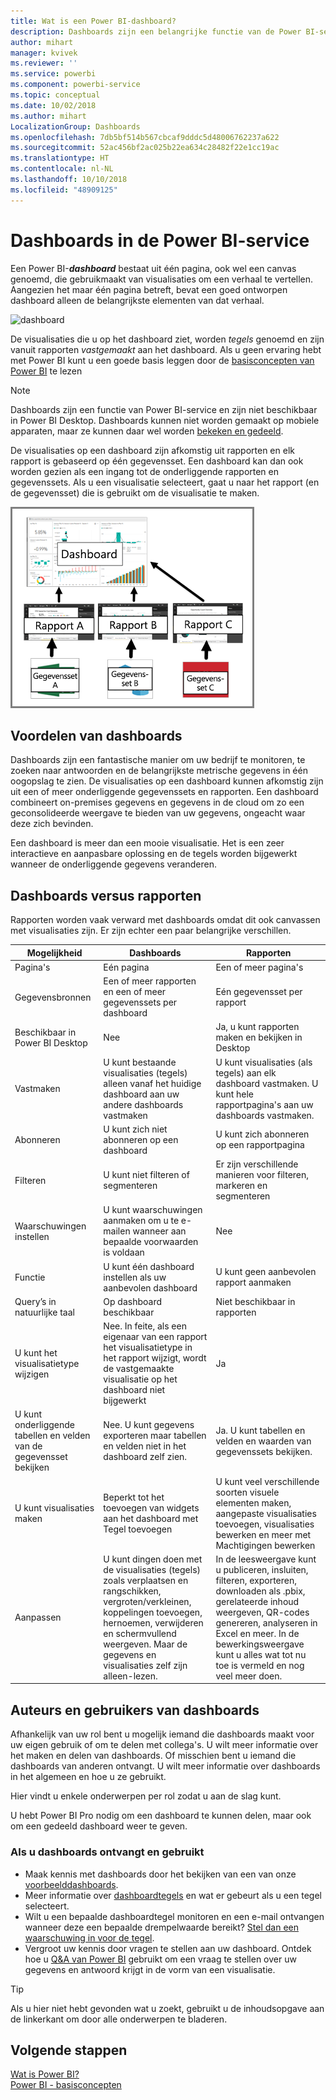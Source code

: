 ```yaml
---
title: Wat is een Power BI-dashboard?
description: Dashboards zijn een belangrijke functie van de Power BI-service.
author: mihart
manager: kvivek
ms.reviewer: ''
ms.service: powerbi
ms.component: powerbi-service
ms.topic: conceptual
ms.date: 10/02/2018
ms.author: mihart
LocalizationGroup: Dashboards
ms.openlocfilehash: 7db5bf514b567cbcaf9dddc5d48006762237a622
ms.sourcegitcommit: 52ac456bf2ac025b22ea634c28482f22e1cc19ac
ms.translationtype: HT
ms.contentlocale: nl-NL
ms.lasthandoff: 10/10/2018
ms.locfileid: "48909125"
---
```

# <a name="dashboards-in-power-bi-service"></a>Dashboards in de Power BI-service

Een Power BI-***dashboard*** bestaat uit één pagina, ook wel een canvas genoemd, die gebruikmaakt van visualisaties om een verhaal te vertellen. Aangezien het maar één pagina betreft, bevat een goed ontworpen dashboard alleen de belangrijkste elementen van dat verhaal.

![dashboard](media/end-user-dashboards/power-bi-dashboard2.png)

De visualisaties die u op het dashboard ziet, worden *tegels* genoemd en zijn vanuit rapporten *vastgemaakt* aan het dashboard. Als u geen ervaring hebt met Power BI kunt u een goede basis leggen door de [basisconcepten van Power BI](end-user-basic-concepts.md) te lezen

> [!NOTE]
> Dashboards zijn een functie van Power BI-service en zijn niet beschikbaar in Power BI Desktop. Dashboards kunnen niet worden gemaakt op mobiele apparaten, maar ze kunnen daar wel worden [bekeken en gedeeld](/mobile/mobile-apps-view-dashboard.md).
> 
> 

De visualisaties op een dashboard zijn afkomstig uit rapporten en elk rapport is gebaseerd op één gegevensset. Een dashboard kan dan ook worden gezien als een ingang tot de onderliggende rapporten en gegevenssets. Als u een visualisatie selecteert, gaat u naar het rapport (en de gegevensset) die is gebruikt om de visualisatie te maken.

![Diagram met de relatie tussen dashboards, rapporten en gegevenssets](media/end-user-dashboards/power-bi-diagram.png)

## <a name="advantages-of-dashboards"></a>Voordelen van dashboards
Dashboards zijn een fantastische manier om uw bedrijf te monitoren, te zoeken naar antwoorden en de belangrijkste metrische gegevens in één oogopslag te zien. De visualisaties op een dashboard kunnen afkomstig zijn uit een of meer onderliggende gegevenssets en rapporten. Een dashboard combineert on-premises gegevens en gegevens in de cloud om zo een geconsolideerde weergave te bieden van uw gegevens, ongeacht waar deze zich bevinden.

Een dashboard is meer dan een mooie visualisatie. Het is een zeer interactieve en aanpasbare oplossing en de tegels worden bijgewerkt wanneer de onderliggende gegevens veranderen.

## <a name="dashboards-versus-reports"></a>Dashboards versus rapporten
Rapporten worden vaak verward met dashboards omdat dit ook canvassen met visualisaties zijn. Er zijn echter een paar belangrijke verschillen.

| **Mogelijkheid** | **Dashboards** | **Rapporten** |
| --- | --- | --- |
| Pagina's |Eén pagina |Een of meer pagina's |
| Gegevensbronnen |Een of meer rapporten en een of meer gegevenssets per dashboard |Eén gegevensset per rapport |
| Beschikbaar in Power BI Desktop |Nee |Ja, u kunt rapporten maken en bekijken in Desktop |
| Vastmaken |U kunt bestaande visualisaties (tegels) alleen vanaf het huidige dashboard aan uw andere dashboards vastmaken |U kunt visualisaties (als tegels) aan elk dashboard vastmaken. U kunt hele rapportpagina's aan uw dashboards vastmaken. |
| Abonneren |U kunt zich niet abonneren op een dashboard |U kunt zich abonneren op een rapportpagina |
| Filteren |U kunt niet filteren of segmenteren |Er zijn verschillende manieren voor filteren, markeren en segmenteren |
| Waarschuwingen instellen |U kunt waarschuwingen aanmaken om u te e-mailen wanneer aan bepaalde voorwaarden is voldaan |Nee |
| Functie |U kunt één dashboard instellen als uw aanbevolen dashboard |U kunt geen aanbevolen rapport aanmaken |
| Query’s in natuurlijke taal |Op dashboard beschikbaar |Niet beschikbaar in rapporten |
| U kunt het visualisatietype wijzigen |Nee. In feite, als een eigenaar van een rapport het visualisatietype in het rapport wijzigt, wordt de vastgemaakte visualisatie op het dashboard niet bijgewerkt |Ja |
| U kunt onderliggende tabellen en velden van de gegevensset bekijken |Nee. U kunt gegevens exporteren maar tabellen en velden niet in het dashboard zelf zien. |Ja. U kunt tabellen en velden en waarden van gegevenssets bekijken. |
| U kunt visualisaties maken |Beperkt tot het toevoegen van widgets aan het dashboard met Tegel toevoegen |U kunt veel verschillende soorten visuele elementen maken, aangepaste visualisaties toevoegen, visualisaties bewerken en meer met Machtigingen bewerken |
| Aanpassen |U kunt dingen doen met de visualisaties (tegels) zoals verplaatsen en rangschikken, vergroten/verkleinen, koppelingen toevoegen, hernoemen, verwijderen en schermvullend weergeven. Maar de gegevens en visualisaties zelf zijn alleen-lezen. |In de leesweergave kunt u publiceren, insluiten, filteren, exporteren, downloaden als .pbix, gerelateerde inhoud weergeven, QR-codes genereren, analyseren in Excel en meer.  In de bewerkingsweergave kunt u alles wat tot nu toe is vermeld en nog veel meer doen. |

## <a name="dashboard-creators-and-dashboard-consumers"></a>Auteurs en gebruikers van dashboards
Afhankelijk van uw rol bent u mogelijk iemand die dashboards maakt voor uw eigen gebruik of om te delen met collega's. U wilt meer informatie over het maken en delen van dashboards. Of misschien bent u iemand die dashboards van anderen ontvangt. U wilt meer informatie over dashboards in het algemeen en hoe u ze gebruikt.

Hier vindt u enkele onderwerpen per rol zodat u aan de slag kunt.

U hebt Power BI Pro nodig om een dashboard te kunnen delen, maar ook om een gedeeld dashboard weer te geven.

### <a name="if-you-will-be-receiving-and-consuming-dashboards"></a>Als u dashboards ontvangt en gebruikt
* Maak kennis met dashboards door het bekijken van een van onze [voorbeelddashboards](../sample-tutorial-connect-to-the-samples.md).
* Meer informatie over [dashboardtegels](end-user-tiles.md) en wat er gebeurt als u een tegel selecteert.
* Wilt u een bepaalde dashboardtegel monitoren en een e-mail ontvangen wanneer deze een bepaalde drempelwaarde bereikt? [Stel dan een waarschuwing in voor de tegel](end-user-alerts.md).
* Vergroot uw kennis door vragen te stellen aan uw dashboard. Ontdek hoe u [Q&A van Power BI](end-user-q-and-a.md) gebruikt om een vraag te stellen over uw gegevens en antwoord krijgt in de vorm van een visualisatie.

> [!TIP]
> Als u hier niet hebt gevonden wat u zoekt, gebruikt u de inhoudsopgave aan de linkerkant om door alle onderwerpen te bladeren.
> 

## <a name="next-steps"></a>Volgende stappen
[Wat is Power BI?](../power-bi-overview.md)  
[Power BI - basisconcepten](end-user-basic-concepts.md)  